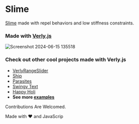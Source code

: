 #  Slime

[Slime](https://slimeweb.netlify.app/) made with repel behaviors and low stiffness constraints.

### Made with [Verly.js](https://github.com/uttambodara)

![Screenshot 2024-06-15 135518](https://github.com/uttambodara/Slime/assets/129719033/bb9372f1-0ea4-48cc-90f0-1e1dabe97c2c)

### Check out other cool projects made with Verly.js

- [VerlyRangeSlider](https://anuraghazra.github.io/VerlyRangeSlider/)
- [Ship](https://anuraghazra.github.io/Verly.js/examples/ship/)
- [Parasites](https://anuraghazra.github.io/parasites/)
- [Swingy Text](https://anuraghazra.github.io/Verly.js/examples/text/)
- [Happy Holi](https://anuraghazra.github.io/Verly.js/examples/typography/)
- **See more [examples](https://anuraghazra.github.io/Verly.js/examples/)**


Contributions Are Welcomed.

Made with :heart: and JavaScrip
